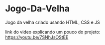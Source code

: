 # Jogo-Da-Velha
Jogo da velha criado usando HTML, CSS e JS

link do video explicando um pouco do projeto: https://youtu.be/7SNhJsOStEE
